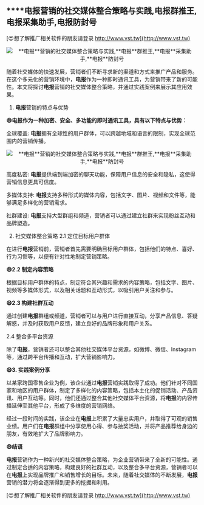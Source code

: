 ## ****电报**营销的社交媒体整合策略与实践,**电报**群推王,**电报**采集助手,**电报**防封号**

[😍想了解推广相关软件的朋友请登录 http://www.vst.tw](http://www.vst.tw)

 <center><img src="https://vst.tw/MP4/tuiguang/png/6.png" alt="**电报**营销的社交媒体整合策略与实践,**电报**群推王,**电报**采集助手,**电报**防封号"></center>

随着社交媒体的快速发展，营销者们不断寻求新的渠道和方式来推广产品和服务。在这个多元化的营销环境中，**电报**作为一种即时通讯工具，为营销带来了新的可能性。本文将探讨**电报**营销的社交媒体整合策略，并通过实践案例来展示其应用效果。

1. **电报**营销的特点与优势

**😄**电报**作为一种加密、安全、多功能的即时通讯工具，具有以下特点与优势：**

全球覆盖: **电报**拥有全球性的用户群体，可以跨越地域和语言的限制，实现全球范围内的营销传播。

 <center><img src="https://vst.tw/MP4/tuiguang/png/2.png" alt="**电报**营销的社交媒体整合策略与实践,**电报**群推王,**电报**采集助手,**电报**防封号"></center>

高度私密: **电报**提供端到端加密的聊天功能，保障用户信息的安全和隐私，这使得营销信息更具可信度。

多媒体支持: **电报**支持多种形式的媒体内容，包括文字、图片、视频和文件等，能够满足多样化的营销需求。

社群建设: **电报**支持大型群组和频道，营销者可以通过建立社群来实现粉丝互动和品牌塑造。

2. 社交媒体整合策略
2.1 定位目标用户群体

在进行**电报**营销前，营销者首先需要明确目标用户群体，包括他们的特点、喜好、行为习惯等，以便有针对性地制定营销策略。

**😄2.2 制定内容策略**

根据目标用户群体的特点，制定符合其兴趣和需求的内容策略，包括文字、图片、视频等多媒体形式，以及相关话题和互动形式，以吸引用户关注和参与。

**😄2.3 构建社群互动**

通过创建**电报**群组或频道，营销者可以与用户进行直接互动，分享产品信息、答疑解惑，并及时获取用户反馈，建立良好的品牌形象和用户关系。

2.4 整合多平台资源

除了**电报**，营销者还可以整合其他社交媒体平台资源，如微博、微信、Instagram等，通过跨平台传播和互动，扩大营销影响力。

**😄3. 实践案例分享**

以某家跨国零售企业为例，该企业通过**电报**营销实践取得了成功。他们针对不同国家和地区的用户群体，制定了多样化的内容策略，包括本土化的促销活动、产品资讯、用户互动等。同时，他们还通过整合其他社交媒体平台资源，将**电报**的内容传播延伸至其他平台，形成了多维度的营销网络。

经过一段时间的实践，该企业在**电报**上积累了大量忠实用户，并取得了可观的销售业绩。用户们在**电报**群组中分享使用心得、参与抽奖活动，并将产品推荐给身边的朋友，有效地扩大了品牌影响力。

**😄结语**

**电报**营销作为一种新兴的社交媒体整合策略，为企业营销带来了全新的可能性。通过制定合适的内容策略，构建良好的社群互动，以及整合多平台资源，营销者可以在**电报**上实现品牌推广和销售增长的目标。未来，随着社交媒体的不断发展，**电报**营销的潜力将会逐渐得到更多的挖掘和利用。

[😍想了解推广相关软件的朋友请登录 http://www.vst.tw](http://www.vst.tw)



